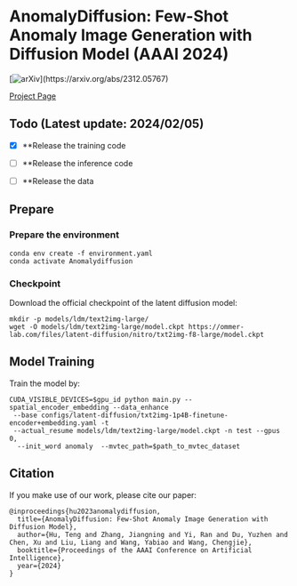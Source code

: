 # AnomalyDiffusion: Few-Shot Anomaly Image Generation with Diffusion Model (AAAI 2024)

[![arXiv](https://img.shie[README[README.md](..%2F212-suppl%2Fcode%2FREADME.md).md](..%2F212-suppl%2Fcode%2FREADME.md)lds.io/badge/arXiv-2312.05767-b31b1b.svg)](https://arxiv.org/abs/2312.05767)

[Project Page](https://sjtuplayer.github.io/anomalydiffusion-page/)


## Todo (Latest update: 2024/02/05)
- [x] **Release the training code
- [ ] **Release the inference code
- [ ] **Release the data


## Prepare

### Prepare the environment
```
conda env create -f environment.yaml
conda activate Anomalydiffusion
```


### Checkpoint

Download the official checkpoint of the latent diffusion model:
```
mkdir -p models/ldm/text2img-large/
wget -O models/ldm/text2img-large/model.ckpt https://ommer-lab.com/files/latent-diffusion/nitro/txt2img-f8-large/model.ckpt
```

## Model Training

Train the model by:

```
CUDA_VISIBLE_DEVICES=$gpu_id python main.py --spatial_encoder_embedding --data_enhance
 --base configs/latent-diffusion/txt2img-1p4B-finetune-encoder+embedding.yaml -t 
 --actual_resume models/ldm/text2img-large/model.ckpt -n test --gpus 0, 
  --init_word anomaly  --mvtec_path=$path_to_mvtec_dataset

```

## Citation

If you make use of our work, please cite our paper:

```
@inproceedings{hu2023anomalydiffusion,
  title={AnomalyDiffusion: Few-Shot Anomaly Image Generation with Diffusion Model},
  author={Hu, Teng and Zhang, Jiangning and Yi, Ran and Du, Yuzhen and Chen, Xu and Liu, Liang and Wang, Yabiao and Wang, Chengjie},
  booktitle={Proceedings of the AAAI Conference on Artificial Intelligence},
  year={2024}
}
```
